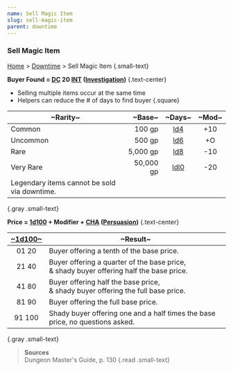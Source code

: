 ```yaml
---
name: Sell Magic Item
slug: sell-magic-item
parent: downtime
---
```

### Sell Magic Item
[Home](dm-operations-center) > [Downtime](downtime) > Sell Magic Item {.small-text}

**Buyer Found = [DC](difficulty-class) 20 [INT](intelligence) ([Investigation](investigation))** {.text-center}
- Selling multiple items occur at the same time
- Helpers can reduce the # of days to find buyer
{.square}

| ~Rarity~  | ~Base~    | ~Days~             | ~Mod~ |
|-----------|----------:|:------------------:|:-----:|
| Common    |    100 gp |  [ld4](/roll/1d4)  |  +10  |  
| Uncommon  |    500 gp |  [ld6](/roll/1d6)  |   +O  | 
| Rare      |  5,000 gp |  [ld8](/roll/1d8)  |  -10  | 
| Very Rare | 50,000 gp | [ldl0](/roll/1d10) |  -20  | 
| Legendary items cannot be sold via downtime.    ||||
{.gray .small-text}

**Price = [1d100](/roll/1d100) + Modifier + [CHA](charisma) ([Persuasion](persuasion))** {.text-center}

| [~1d100~](/roll/1d100) | ~Result~ |
|:-:|-|
| 01 20 | Buyer offering a tenth of the base price. |
| 21 40 | Buyer offering a quarter of the base price,<br/> & shady buyer offering half the base price. |
| 41 80 | Buyer offering half the base price,<br/> & shady buyer offering the full base price. |
| 81 90 | Buyer offering the full base price. |
| 91 100 | Shady buyer offering one and a half times the base price, no questions asked. |
{.gray .small-text}

> **Sources** <br/>
> Dungeon Master's Guide, p. 130
{.read .small-text}